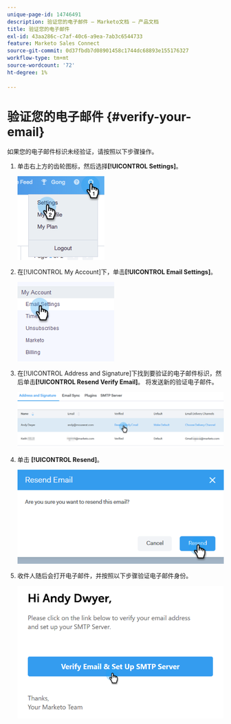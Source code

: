 ```yaml
---
unique-page-id: 14746491
description: 验证您的电子邮件 — Marketo文档 — 产品文档
title: 验证您的电子邮件
exl-id: 43aa286c-c7af-40c6-a9ea-7ab3c6544733
feature: Marketo Sales Connect
source-git-commit: 0d37fbdb7d08901458c1744dc68893e155176327
workflow-type: tm+mt
source-wordcount: '72'
ht-degree: 1%

---
```


# 验证您的电子邮件 {#verify-your-email}

如果您的电子邮件标识未经验证，请按照以下步骤操作。

1. 单击右上方的齿轮图标，然后选择&#x200B;**[!UICONTROL Settings]**。

   ![](assets/verify-your-email-1.png)

1. 在[!UICONTROL My Account]下，单击&#x200B;**[!UICONTROL Email Settings]**。

   ![](assets/verify-your-email-2.png)

1. 在[!UICONTROL Address and Signature]下找到要验证的电子邮件标识，然后单击&#x200B;**[!UICONTROL Resend Verify Email]**。 将发送新的验证电子邮件。

   ![](assets/verify-your-email-3.png)

1. 单击 **[!UICONTROL Resend]**。

   ![](assets/verify-your-email-4.png)

1. 收件人随后会打开电子邮件，并按照以下步骤验证电子邮件身份。

   ![](assets/verify-your-email-5.png)
